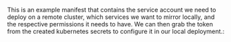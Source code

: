 This is an example manifest that contains the service account we need to deploy
on a remote cluster, which services we want to mirror locally, and the
respective permissions it needs to have. We can then grab the token from the
created kubernetes secrets to configure it in our local deployment.:

